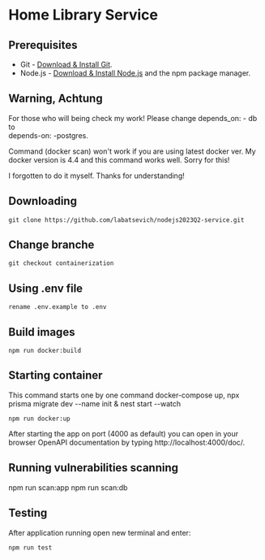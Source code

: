 # Home Library Service

## Prerequisites

- Git - [Download & Install Git](https://git-scm.com/downloads).
- Node.js - [Download & Install Node.js](https://nodejs.org/en/download/) and the npm package manager.

## Warning, Achtung

For those who will being check my work! Please change
    depends_on:
        - db
        to  
        depends-on:
        -postgres.

Command (docker scan) won't work if you are using latest docker ver. My docker version is 4.4 and this command works well. Sorry for this!  

I forgotten to do it myself. Thanks for understanding!

## Downloading

```
git clone https://github.com/labatsevich/nodejs2023Q2-service.git
```

## Change branche

```
git checkout containerization
```

## Using .env file

```
rename .env.example to .env
```

## Build images

```
npm run docker:build
```

## Starting container

This command starts one by one command docker-compose up, npx prisma migrate dev --name init & nest start --watch

```
npm run docker:up
```
After starting the app on port (4000 as default) you can open
in your browser OpenAPI documentation by typing http://localhost:4000/doc/.

## Running vulnerabilities scanning

npm run scan:app
npm run scan:db
## Testing

After application running open new terminal and enter:

```
npm run test
```